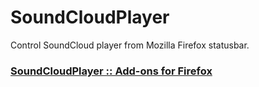 SoundCloudPlayer
================

Control SoundCloud player from Mozilla Firefox statusbar.

### [SoundCloudPlayer :: Add-ons for Firefox][1]


  [1]: https://addons.mozilla.org/firefox/addon/soundcloudplayer/





